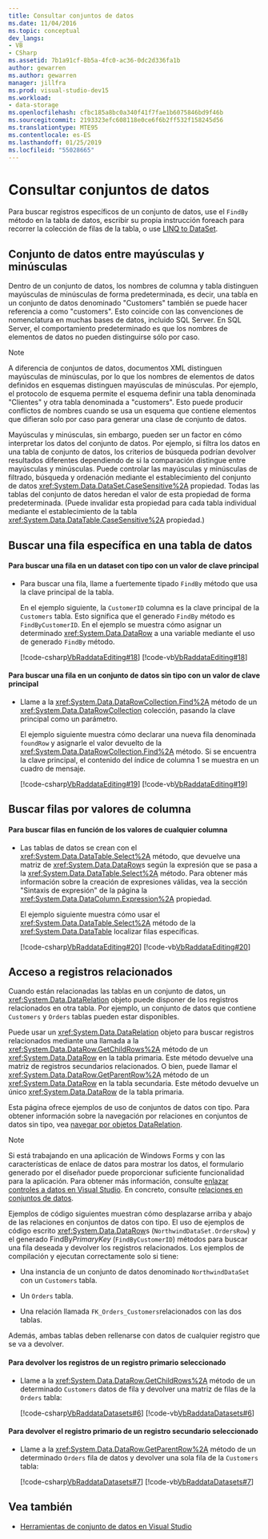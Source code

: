 ```yaml
---
title: Consultar conjuntos de datos
ms.date: 11/04/2016
ms.topic: conceptual
dev_langs:
- VB
- CSharp
ms.assetid: 7b1a91cf-8b5a-4fc0-ac36-0dc2d336fa1b
author: gewarren
ms.author: gewarren
manager: jillfra
ms.prod: visual-studio-dev15
ms.workload:
- data-storage
ms.openlocfilehash: cfbc185a8bc0a340f41f7fae1b6075846bd9f46b
ms.sourcegitcommit: 2193323efc608118e0ce6f6b2ff532f158245d56
ms.translationtype: MTE95
ms.contentlocale: es-ES
ms.lasthandoff: 01/25/2019
ms.locfileid: "55028665"
---
```

# <a name="query-datasets"></a>Consultar conjuntos de datos
Para buscar registros específicos de un conjunto de datos, use el `FindBy` método en la tabla de datos, escribir su propia instrucción foreach para recorrer la colección de filas de la tabla, o use [LINQ to DataSet](/dotnet/framework/data/adonet/linq-to-dataset).

## <a name="dataset-case-sensitivity"></a>Conjunto de datos entre mayúsculas y minúsculas
Dentro de un conjunto de datos, los nombres de columna y tabla distinguen mayúsculas de minúsculas de forma predeterminada, es decir, una tabla en un conjunto de datos denominado "Customers" también se puede hacer referencia a como "customers". Esto coincide con las convenciones de nomenclatura en muchas bases de datos, incluido SQL Server. En SQL Server, el comportamiento predeterminado es que los nombres de elementos de datos no pueden distinguirse sólo por caso.

> [!NOTE]
>  A diferencia de conjuntos de datos, documentos XML distinguen mayúsculas de minúsculas, por lo que los nombres de elementos de datos definidos en esquemas distinguen mayúsculas de minúsculas. Por ejemplo, el protocolo de esquema permite el esquema definir una tabla denominada "Clientes" y otra tabla denominada a "customers". Esto puede producir conflictos de nombres cuando se usa un esquema que contiene elementos que difieran solo por caso para generar una clase de conjunto de datos.

Mayúsculas y minúsculas, sin embargo, pueden ser un factor en cómo interpretar los datos del conjunto de datos. Por ejemplo, si filtra los datos en una tabla de conjunto de datos, los criterios de búsqueda podrían devolver resultados diferentes dependiendo de si la comparación distingue entre mayúsculas y minúsculas. Puede controlar las mayúsculas y minúsculas de filtrado, búsqueda y ordenación mediante el establecimiento del conjunto de datos <xref:System.Data.DataSet.CaseSensitive%2A> propiedad. Todas las tablas del conjunto de datos heredan el valor de esta propiedad de forma predeterminada. (Puede invalidar esta propiedad para cada tabla individual mediante el establecimiento de la tabla <xref:System.Data.DataTable.CaseSensitive%2A> propiedad.)

## <a name="locate-a-specific-row-in-a-data-table"></a>Buscar una fila específica en una tabla de datos

#### <a name="to-find-a-row-in-a-typed-dataset-with-a-primary-key-value"></a>Para buscar una fila en un dataset con tipo con un valor de clave principal

-   Para buscar una fila, llame a fuertemente tipado `FindBy` método que usa la clave principal de la tabla.

     En el ejemplo siguiente, la `CustomerID` columna es la clave principal de la `Customers` tabla. Esto significa que el generado `FindBy` método es `FindByCustomerID`. En el ejemplo se muestra cómo asignar un determinado <xref:System.Data.DataRow> a una variable mediante el uso de generado `FindBy` método.

     [!code-csharp[VbRaddataEditing#18](../data-tools/codesnippet/CSharp/query-datasets_1.cs)]
     [!code-vb[VbRaddataEditing#18](../data-tools/codesnippet/VisualBasic/query-datasets_1.vb)]

#### <a name="to-find-a-row-in-an-untyped-dataset-with-a-primary-key-value"></a>Para buscar una fila en un conjunto de datos sin tipo con un valor de clave principal

-   Llame a la <xref:System.Data.DataRowCollection.Find%2A> método de un <xref:System.Data.DataRowCollection> colección, pasando la clave principal como un parámetro.

     El ejemplo siguiente muestra cómo declarar una nueva fila denominada `foundRow` y asignarle el valor devuelto de la <xref:System.Data.DataRowCollection.Find%2A> método. Si se encuentra la clave principal, el contenido del índice de columna 1 se muestra en un cuadro de mensaje.

     [!code-csharp[VbRaddataEditing#19](../data-tools/codesnippet/CSharp/query-datasets_2.cs)]
     [!code-vb[VbRaddataEditing#19](../data-tools/codesnippet/VisualBasic/query-datasets_2.vb)]

## <a name="find-rows-by-column-values"></a>Buscar filas por valores de columna

#### <a name="to-find-rows-based-on-the-values-in-any-column"></a>Para buscar filas en función de los valores de cualquier columna

-   Las tablas de datos se crean con el <xref:System.Data.DataTable.Select%2A> método, que devuelve una matriz de <xref:System.Data.DataRow>s según la expresión que se pasa a la <xref:System.Data.DataTable.Select%2A> método. Para obtener más información sobre la creación de expresiones válidas, vea la sección "Sintaxis de expresión" de la página la <xref:System.Data.DataColumn.Expression%2A> propiedad.

     El ejemplo siguiente muestra cómo usar el <xref:System.Data.DataTable.Select%2A> método de la <xref:System.Data.DataTable> localizar filas específicas.

     [!code-csharp[VbRaddataEditing#20](../data-tools/codesnippet/CSharp/query-datasets_3.cs)]
     [!code-vb[VbRaddataEditing#20](../data-tools/codesnippet/VisualBasic/query-datasets_3.vb)]

## <a name="access-related-records"></a>Acceso a registros relacionados
Cuando están relacionadas las tablas en un conjunto de datos, un <xref:System.Data.DataRelation> objeto puede disponer de los registros relacionados en otra tabla. Por ejemplo, un conjunto de datos que contiene `Customers` y `Orders` tablas pueden estar disponibles.

Puede usar un <xref:System.Data.DataRelation> objeto para buscar registros relacionados mediante una llamada a la <xref:System.Data.DataRow.GetChildRows%2A> método de un <xref:System.Data.DataRow> en la tabla primaria. Este método devuelve una matriz de registros secundarios relacionados. O bien, puede llamar el <xref:System.Data.DataRow.GetParentRow%2A> método de un <xref:System.Data.DataRow> en la tabla secundaria. Este método devuelve un único <xref:System.Data.DataRow> de la tabla primaria.

Esta página ofrece ejemplos de uso de conjuntos de datos con tipo. Para obtener información sobre la navegación por relaciones en conjuntos de datos sin tipo, vea [navegar por objetos DataRelation](/dotnet/framework/data/adonet/dataset-datatable-dataview/navigating-datarelations).

> [!NOTE]
>  Si está trabajando en una aplicación de Windows Forms y con las características de enlace de datos para mostrar los datos, el formulario generado por el diseñador puede proporcionar suficiente funcionalidad para la aplicación. Para obtener más información, consulte [enlazar controles a datos en Visual Studio](../data-tools/bind-controls-to-data-in-visual-studio.md). En concreto, consulte [relaciones en conjuntos de datos](relationships-in-datasets.md).

Ejemplos de código siguientes muestran cómo desplazarse arriba y abajo de las relaciones en conjuntos de datos con tipo. El uso de ejemplos de código escrito <xref:System.Data.DataRow>s (`NorthwindDataSet.OrdersRow`) y el generado FindBy*PrimaryKey* (`FindByCustomerID`) métodos para buscar una fila deseada y devolver los registros relacionados. Los ejemplos de compilación y ejecutan correctamente solo si tiene:

-   Una instancia de un conjunto de datos denominado `NorthwindDataSet` con un `Customers` tabla.

-   Un `Orders` tabla.

-   Una relación llamada `FK_Orders_Customers`relacionados con las dos tablas.

Además, ambas tablas deben rellenarse con datos de cualquier registro que se va a devolver.

#### <a name="to-return-the-child-records-of-a-selected-parent-record"></a>Para devolver los registros de un registro primario seleccionado

-   Llame a la <xref:System.Data.DataRow.GetChildRows%2A> método de un determinado `Customers` datos de fila y devolver una matriz de filas de la `Orders` tabla:

     [!code-csharp[VbRaddataDatasets#6](../data-tools/codesnippet/CSharp/query-datasets_4.cs)]
     [!code-vb[VbRaddataDatasets#6](../data-tools/codesnippet/VisualBasic/query-datasets_4.vb)]

#### <a name="to-return-the-parent-record-of-a-selected-child-record"></a>Para devolver el registro primario de un registro secundario seleccionado

-   Llame a la <xref:System.Data.DataRow.GetParentRow%2A> método de un determinado `Orders` fila de datos y devolver una sola fila de la `Customers` tabla:

     [!code-csharp[VbRaddataDatasets#7](../data-tools/codesnippet/CSharp/query-datasets_5.cs)]
     [!code-vb[VbRaddataDatasets#7](../data-tools/codesnippet/VisualBasic/query-datasets_5.vb)]

## <a name="see-also"></a>Vea también

- [Herramientas de conjunto de datos en Visual Studio](../data-tools/dataset-tools-in-visual-studio.md)